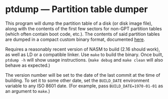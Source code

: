 # ptdump — Partition table dumper

This program will dump the partition table of a disk (or disk image file), along with the contents of the first few
sectors for non-GPT partition tables (which often contain boot code, etc.).
The contents of said partition tables are dumped in a compact custom binary format, documented [here](datafile.md).

Requires a reasonably recent version of NASM to build (2.16 should work), as well as LD or a compatible linker.
Use `make` to build the binary.
Once built, `ptdump -h` will show usage instructions.
(`make debug` and `make clean` will also behave as expected.)

The version number will be set to the date of the last commit at the time of building.
To set it to some other date, set the `BUILD_DATE` environment variable to any ISO 8601 date.
(For example, pass `BUILD_DATE=1970-01-01` as an argument to `make`.)

